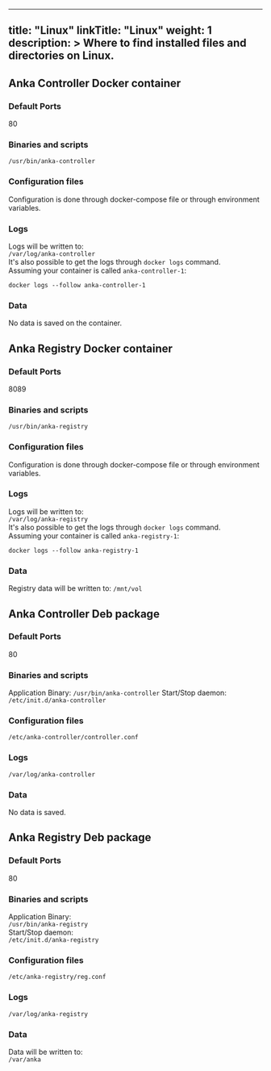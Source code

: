

---
title: "Linux"
linkTitle: "Linux"
weight: 1
description: >
  Where to find installed files and directories on Linux.
---


## Anka Controller Docker container
### Default Ports
80

### Binaries and scripts
`/usr/bin/anka-controller`

### Configuration files
Configuration is done through docker-compose file or through environment variables.

### Logs
Logs will be written to:  
`/var/log/anka-controller`  
It's also possible to get the logs through `docker logs` command.   
Assuming your container is called `anka-controller-1`:  
```shell
docker logs --follow anka-controller-1
```

### Data
No data is saved on the container.

## Anka Registry Docker container
### Default Ports
8089
### Binaries and scripts
`/usr/bin/anka-registry`

### Configuration files
Configuration is done through docker-compose file or through environment variables.

### Logs
Logs will be written to:  
`/var/log/anka-registry`  
It's also possible to get the logs through `docker logs` command.  
Assuming your container is called `anka-registry-1`:  
```shell
docker logs --follow anka-registry-1
```

### Data
Registry data will be written to:
`/mnt/vol`


## Anka Controller Deb package
### Default Ports
80
### Binaries and scripts
Application Binary:
`/usr/bin/anka-controller`
Start/Stop daemon:  
`/etc/init.d/anka-controller`
### Configuration files
`/etc/anka-controller/controller.conf`

### Logs
`/var/log/anka-controller`

### Data
No data is saved.

## Anka Registry Deb package
### Default Ports
80
### Binaries and scripts
Application Binary:  
`/usr/bin/anka-registry`  
Start/Stop daemon:  
`/etc/init.d/anka-registry`  

### Configuration files
`/etc/anka-registry/reg.conf`

### Logs
`/var/log/anka-registry`

### Data
Data will be written to:  
`/var/anka`







